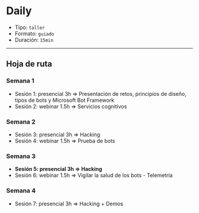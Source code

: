# Daily

* Tipo: `taller`
* Formato: `guiado`
* Duración: `15min`

***

## Hoja de ruta

### Semana 1

* Sesión 1: presencial 3h => Presentación de retos, principios de diseño, tipos
  de bots y Microsoft Bot Framework
* Sesión 2: webinar 1.5h => Servicios cognitivos

### Semana 2

* Sesión 3: presencial 3h => Hacking
* Sesión 4: webinar 1.5h => Prueba de bots

### Semana 3

* **Sesión 5: presencial 3h => Hacking**
* Sesión 6: webinar 1.5h => Vigilar la salud de los bots - Telemetría

### Semana 4

* Sesión 7: presencial 3h => Hacking + Demos
